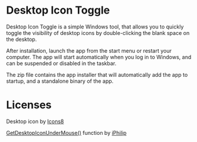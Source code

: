# Desktop Icon Toggle

Desktop Icon Toggle is a simple Windows tool, that allows you to quickly toggle the visibility of desktop icons by double-clicking the blank space on the desktop.

After installation, launch the app from the start menu or restart your computer. The app will start automatically when you log in to Windows, and can be suspended or disabled in the taskbar.

The zip file contains the app installer that will automatically add the app to startup, and a standalone binary of the app.

# Licenses

Desktop icon by [Icons8](Icons8.com/)

[GetDesktopIconUnderMouse()](https://www.autohotkey.com/boards/viewtopic.php?t=61497) function by [iPhilip](https://www.autohotkey.com/boards/memberlist.php?mode=viewprofile&u=155)
